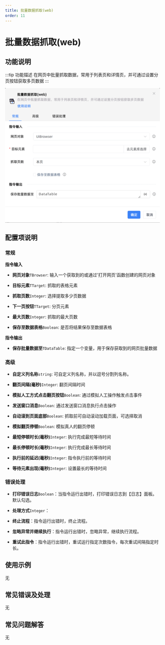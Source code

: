 ```yaml
---
title: 批量数据抓取(web)
order: 11
---
```


# 批量数据抓取(web)

## 功能说明

:::tip 功能描述
在网页中批量抓取数据，常用于列表页和详情页，并可通过设置分页按钮获取多页数据
:::

![批量数据抓取(web)](../../../assets/批量数据抓取(web)_command.png)

## 配置项说明

### 常规

**指令输入**

- **网页对象**`TBrowser`: 输入一个获取到的或通过'打开网页'函数创建的网页对象

- **目标元素**`TTarget`: 抓取的表格元素

- **抓取页数**`Integer`: 选择提取多少页数据

- **下一页按钮**`TTarget`: 分页元素

- **最大页数**`Integer`: 抓取的最大页数

- **保存至数据表格**`Boolean`: 是否将结果保存至数据表格


**指令输出**

- **保存批量数据至**`TDataTable`: 指定一个变量，用于保存获取到的网页批量数据

### 高级

- **自定义列名称**`string`: 可自定义列名称，并以逗号分割列名称。

- **翻页间隔(毫秒)**`Integer`: 翻页间隔时间

- **模拟人工方式点击翻页按钮**`Boolean`: 通过模拟人工操作触发点击事件

- **发送窗口消息**`Boolean`: 通过发送窗口消息执行点击操作

- **自动滚到页面底部**`Boolean`: 抓取前可自动滚动加载页面，可选择取消

- **模拟翻页停顿**`Boolean`: 模拟真人的翻页停顿

- **最短停顿时长(毫秒)**`Integer`: 执行完成最短等待时间

- **最长停顿时长(毫秒)**`Integer`: 执行完成最长等待时间

- **执行前的延迟(毫秒)**`Integer`: 指令执行前的等待时间

- **等待元素出现(毫秒)**`Integer`: 设置最长的等待时间

### 错误处理

- **打印错误日志**`Boolean`：当指令运行出错时，打印错误日志到【日志】面板。默认勾选。

- **处理方式**`Integer`：

 - **终止流程**：指令运行出错时，终止流程。

 - **忽略异常并继续执行**：指令运行出错时，忽略异常，继续执行流程。

 - **重试此指令**：指令运行出错时，重试运行指定次数指令，每次重试间隔指定时长。

## 使用示例
无

## 常见错误及处理

无

## 常见问题解答

无

